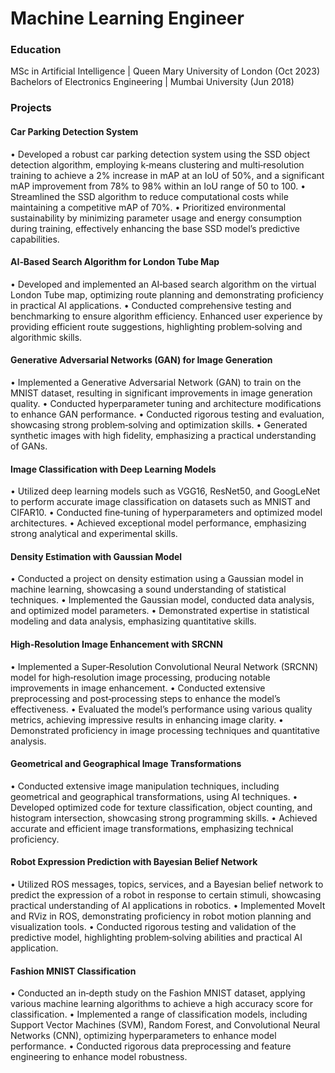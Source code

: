 # Machine Learning Engineer
### Education
MSc in  Artificial Intelligence | Queen Mary University of London (Oct 2023)
Bachelors of Electronics Engineering | Mumbai University (Jun 2018)


### Projects
#### Car Parking Detection System
• Developed a robust car parking detection system using the SSD object detection algorithm, employing k‑means clustering and multi‑resolution training to achieve a 2% increase in mAP at an IoU of 50%, and a significant mAP improvement from 78% to 98% within an IoU range of 50 to 100.
• Streamlined the SSD algorithm to reduce computational costs while maintaining a competitive mAP of 70%.
• Prioritized environmental sustainability by minimizing parameter usage and energy consumption during training, effectively enhancing the base SSD model’s predictive capabilities.
#### AI‑Based Search Algorithm for London Tube Map
• Developed and implemented an AI‑based search algorithm on the virtual London Tube map, optimizing route planning and demonstrating proficiency in practical AI applications.
• Conducted comprehensive testing and benchmarking to ensure algorithm efficiency. Enhanced user experience by providing efficient route suggestions, highlighting problem‑solving and algorithmic skills.
#### Generative Adversarial Networks (GAN) for Image Generation
• Implemented a Generative Adversarial Network (GAN) to train on the MNIST dataset, resulting in significant improvements in image generation quality.
• Conducted hyperparameter tuning and architecture modifications to enhance GAN performance.
• Conducted rigorous testing and evaluation, showcasing strong problem‑solving and optimization skills.
• Generated synthetic images with high fidelity, emphasizing a practical understanding of GANs.
#### Image Classification with Deep Learning Models
• Utilized deep learning models such as VGG16, ResNet50, and GoogLeNet to perform accurate image classification on datasets such as MNIST and CIFAR10.
• Conducted fine‑tuning of hyperparameters and optimized model architectures.
• Achieved exceptional model performance, emphasizing strong analytical and experimental skills.
#### Density Estimation with Gaussian Model
• Conducted a project on density estimation using a Gaussian model in machine learning, showcasing a sound understanding of statistical techniques.
• Implemented the Gaussian model, conducted data analysis, and optimized model parameters.
• Demonstrated expertise in statistical modeling and data analysis, emphasizing quantitative skills.
#### High‑Resolution Image Enhancement with SRCNN
• Implemented a Super‑Resolution Convolutional Neural Network (SRCNN) model for high‑resolution image processing, producing notable improvements in image enhancement.
• Conducted extensive preprocessing and post‑processing steps to enhance the model’s effectiveness.
• Evaluated the model’s performance using various quality metrics, achieving impressive results in enhancing image clarity.
• Demonstrated proficiency in image processing techniques and quantitative analysis.
#### Geometrical and Geographical Image Transformations
• Conducted extensive image manipulation techniques, including geometrical and geographical transformations, using AI techniques.
• Developed optimized code for texture classification, object counting, and histogram intersection, showcasing strong programming skills.
• Achieved accurate and efficient image transformations, emphasizing technical proficiency.
#### Robot Expression Prediction with Bayesian Belief Network
• Utilized ROS messages, topics, services, and a Bayesian belief network to predict the expression of a robot in response to certain stimuli, showcasing practical understanding of AI applications in robotics.
• Implemented MoveIt and RViz in ROS, demonstrating proficiency in robot motion planning and visualization tools.
• Conducted rigorous testing and validation of the predictive model, highlighting problem‑solving abilities and practical AI application.
#### Fashion MNIST Classification
• Conducted an in‑depth study on the Fashion MNIST dataset, applying various machine learning algorithms to achieve a high accuracy score for classification.
• Implemented a range of classification models, including Support Vector Machines (SVM), Random Forest, and Convolutional Neural Networks (CNN), optimizing hyperparameters to enhance model performance.
• Conducted rigorous data preprocessing and feature engineering to enhance model robustness.
